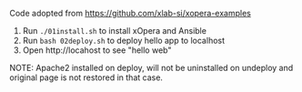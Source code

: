 Code adopted from https://github.com/xlab-si/xopera-examples

1. Run `./01install.sh` to install xOpera and Ansible
2. Run `bash 02deploy.sh` to deploy hello app to localhost
3. Open http://locahost to see "hello web"

NOTE: Apache2 installed on deploy, will not be uninstalled
on undeploy and original page is not restored in that case.

